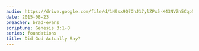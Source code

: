 ```yaml
---
audio: https://drive.google.com/file/d/1N9sx9Q7OhJ17ylZPx5-X43NVZn5Cqp5k/view
date: 2015-08-23
preacher: brad-evans
scripture: Genesis 3:1-8
series: foundations
title: Did God Actually Say?
---
```

